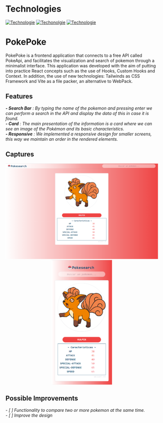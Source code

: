 # Technologies
[![Technologie](https://img.shields.io/badge/%40%2017.0.2%20-React-blue)](https://es.reactjs.org/)
[![Techonolgie](https://img.shields.io/badge/%40%202.7.2%20-Vite-orange)](https://vitejs.dev/)
[![Technologie](https://img.shields.io/badge/%40%203.0.21%20-Tailwinds-blue)](https://tailwindcss.com/)
# PokePoke
PokePoke is a frontend application that connects to a free API called PokeApi, and facilitates the visualization and search of pokemon through a minimalist interface. 
This application was developed with the aim of putting into practice React concepts such as the use of Hooks, Custom Hooks and Context. In addition, the use of new technologies: Tailwinds as CSS Framework and Vite as a file packer, an alternative to WebPack.

## Features
***- Search Bar*** *: By typing the name of the pokemon and pressing enter we can perform a search in the API and display the data of this in case it is found.*  
***- Card*** *: The main presentation of the information is a card where we can see an image of the Pokémon and its basic characteristics.*  
***- Responsive*** *: We implemented a responsive design for smaller screens, this way we maintain an order in the rendered elements.*


## Captures
<div align='center'>
  <img src='https://github.com/CamiloBarros/PokePoke/blob/master/docs/img/1.PNG' width='700px' />
  <img src='https://github.com/CamiloBarros/PokePoke/blob/master/docs/img/2.PNG' width='200px' />
</div>

## Possible Improvements
*- [ ] Functionality to compare two or more pokemon at the same time.*  
*- [ ] Improve the design*

